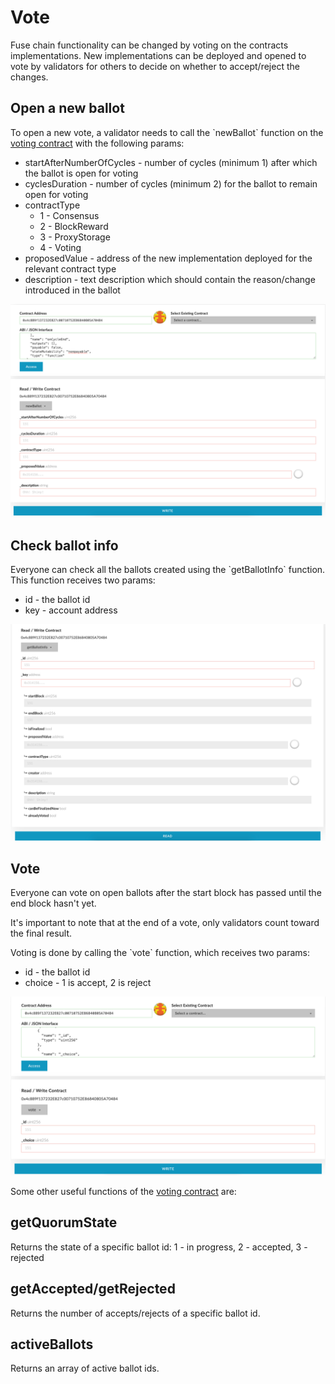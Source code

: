 # Vote

Fuse chain functionality can be changed by voting on the contracts implementations. New implementations can be deployed and opened to vote by validators for others to decide on whether to accept/reject the changes.

## Open a new ballot

To open a new vote, a validator needs to call the \`newBallot\` function on the [voting contract](https://explorer.fuse.io/address/0x4c889f137232E827c00710752E86840805A70484) with the following params:

* startAfterNumberOfCycles - number of cycles (minimum 1) after which the ballot is open for voting
* cyclesDuration - number of cycles (minimum 2) for the ballot to remain open for voting
* contractType
  * 1 - Consensus
  * 2 - BlockReward
  * 3 - ProxyStorage
  * 4 - Voting
* proposedValue - address of the new implementation deployed for the relevant contract type
* description - text description which should contain the reason/change introduced in the ballot

![new ballot](<../../.gitbook/assets/image (30).png>)

## Check ballot info

Everyone can check all the ballots created using the \`getBallotInfo\` function. This function receives two params:

* id - the ballot id
* key - account address

![getBallotInfo](<../../.gitbook/assets/image (22).png>)

## Vote

Everyone can vote on open ballots after the start block has passed until the end block hasn't yet.

It's important to note that at the end of a vote, only validators count toward the final result.

Voting is done by calling the \`vote\` function, which receives two params:

* id - the ballot id
* choice - 1 is accept, 2 is reject

![vote](<../../.gitbook/assets/image (1).png>)



Some other useful functions of the [voting contract](https://explorer.fuse.io/address/0x4c889f137232E827c00710752E86840805A70484) are:

## getQuorumState

Returns the state of a specific ballot id: 1 - in progress, 2 - accepted, 3 - rejected

## getAccepted/getRejected

Returns the number of accepts/rejects of a specific ballot id.

## activeBallots

Returns an array of active ballot ids.
